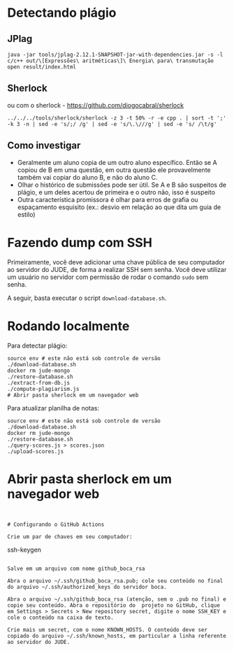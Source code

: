 # Detectando plágio

## JPlag

```
java -jar tools/jplag-2.12.1-SNAPSHOT-jar-with-dependencies.jar -s -l c/c++ out/\[Expressões\ aritméticas\]\ Energia\ para\ transmutação
open result/index.html
```

## Sherlock

ou com o sherlock - <https://github.com/diogocabral/sherlock>

```
../../../tools/sherlock/sherlock -z 3 -t 50% -r -e cpp . | sort -t ';' -k 3 -n | sed -e 's/;/ /g' | sed -e 's/\.\///g' | sed -e 's/ /\t/g'
```

## Como investigar

- Geralmente um aluno copia de um outro aluno específico. Então se A copiou de B em uma questão, em outra questão ele provavelmente também vai copiar do aluno B, e não do aluno C.
- Olhar o histórico de submissões pode ser útil. Se A e B são suspeitos de plágio, e um deles acertou de primeira e o outro não, isso é suspeito
- Outra característica promissora é olhar para erros de grafia ou espaçamento esquisito (ex.: desvio em relação ao que dita um guia de estilo)

# Fazendo dump com SSH

Primeiramente, você deve adicionar uma chave pública de seu computador ao servidor do JUDE, de forma a realizar SSH sem senha. Você deve utilizar um usuário no servidor com permissão de rodar o comando `sudo` sem senha.

A seguir, basta executar o script `download-database.sh`.

# Rodando localmente

Para detectar plágio:

```
source env # este não está sob controle de versão
./download-database.sh
docker rm jude-mongo
./restore-database.sh
./extract-from-db.js
./compute-plagiarism.js
# Abrir pasta sherlock em um navegador web
```

Para atualizar planilha de notas:

```
source env # este não está sob controle de versão
./download-database.sh
docker rm jude-mongo
./restore-database.sh
./query-scores.js > scores.json
./upload-scores.js
```

# Abrir pasta sherlock em um navegador web
```


# Configurando o GitHub Actions

Crie um par de chaves em seu computador:

```
ssh-keygen
```

Salve em um arquivo com nome github_boca_rsa

Abra o arquivo ~/.ssh/github_boca_rsa.pub; cole seu conteúdo no final do arquivo ~/.ssh/authorized_keys do servidor boca.

Abra o arquivo ~/.ssh/github_boca_rsa (atenção, sem o .pub no final) e copie seu conteúdo. Abra o repositório do  projeto no GitHub, clique em Settings > Secrets > New repository secret, digite o nome SSH_KEY e cole o conteúdo na caixa de texto.

Crie mais um secret, com o nome KNOWN_HOSTS. O conteúdo deve ser copiado do arquivo ~/.ssh/known_hosts, em particular a linha referente ao servidor do JUDE.
